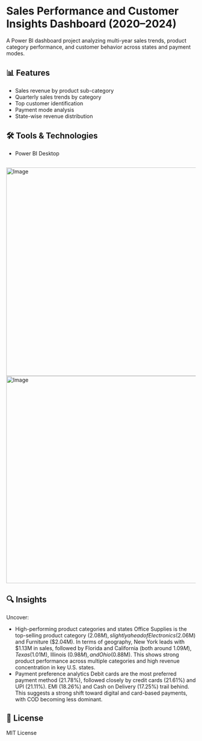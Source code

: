 # Sales Performance and Customer Insights Dashboard (2020–2024)

A Power BI dashboard project analyzing multi-year sales trends, product category performance, and customer behavior across states and payment modes.

## 📊 Features
- Sales revenue by product sub-category
- Quarterly sales trends by category
- Top customer identification
- Payment mode analysis
- State-wise revenue distribution

## 🛠 Tools & Technologies
- Power BI Desktop

## 
<img width="554" alt="Image" src="https://github.com/user-attachments/assets/488f1092-42c0-4a9c-a618-ee0bbf91eec0" />
<img width="551" alt="Image" src="https://github.com/user-attachments/assets/8fef5c4b-a021-4399-aa44-2fe2d5731536" />

## 🔍 Insights
Uncover:
- High-performing product categories and states
  Office Supplies is the top-selling product category ($2.08M), slightly ahead of Electronics ($2.06M) and
  Furniture ($2.04M). In terms of geography, New York leads with $1.13M in sales, followed by Florida and
  California (both around $1.09M), Texas ($1.01M), Illinois ($0.98M), and Ohio ($0.88M). This shows strong
  product performance across multiple categories and high revenue concentration in key U.S. states.
- Payment preference analytics
  Debit cards are the most preferred payment method (21.78%), followed closely by credit cards (21.61%)
  and UPI (21.11%). EMI (18.26%) and Cash on Delivery (17.25%) trail behind. This suggests a strong shift
  toward digital and card-based payments, with COD becoming less dominant.

## 📜 License
MIT License

